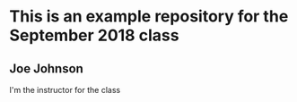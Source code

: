 # This is an example repository for the September 2018 class

## Joe Johnson
I'm the instructor for the class

